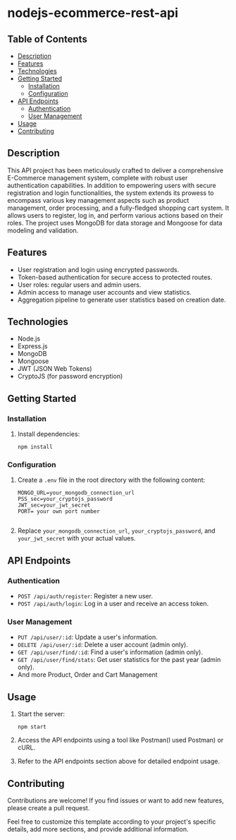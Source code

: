 

# nodejs-ecommerce-rest-api

## Table of Contents

- [Description](#description)
- [Features](#features)
- [Technologies](#technologies)
- [Getting Started](#getting-started)
  - [Installation](#installation)
  - [Configuration](#configuration)
- [API Endpoints](#api-endpoints)
  - [Authentication](#authentication)
  - [User Management](#user-management)
- [Usage](#usage)
- [Contributing](#contributing)

## Description

This API project has been meticulously crafted to deliver a comprehensive E-Commerce management system, complete with robust user authentication capabilities. In addition to empowering users with secure registration and login functionalities, the system extends its prowess to encompass various key management aspects such as product management, order processing, and a fully-fledged shopping cart system. It allows users to register, log in, and perform various actions based on their roles. The project uses MongoDB for data storage and Mongoose for data modeling and validation.

## Features

- User registration and login using encrypted passwords.
- Token-based authentication for secure access to protected routes.
- User roles: regular users and admin users.
- Admin access to manage user accounts and view statistics.
- Aggregation pipeline to generate user statistics based on creation date.

## Technologies

- Node.js
- Express.js
- MongoDB
- Mongoose
- JWT (JSON Web Tokens)
- CryptoJS (for password encryption)

## Getting Started

### Installation


1. Install dependencies:
   ```
   npm install

### Configuration

1. Create a `.env` file in the root directory with the following content:
   ```
   MONGO_URL=your_mongodb_connection_url
   PSS_sec=your_cryptojs_password
   JWT_sec=your_jwt_secret
   PORT= your own port number
   

2. Replace `your_mongodb_connection_url`, `your_cryptojs_password`, and `your_jwt_secret` with your actual values.

## API Endpoints

### Authentication

- `POST /api/auth/register`: Register a new user.
- `POST /api/auth/login`: Log in a user and receive an access token.

### User Management

- `PUT /api/user/:id`: Update a user's information.
- `DELETE /api/user/:id`: Delete a user account (admin only).
- `GET /api/user/find/:id`: Find a user's information (admin only).
- `GET /api/user/find/stats`: Get user statistics for the past year (admin only).
- And more Product, Order and Cart Management

## Usage

1. Start the server:
   ```
   npm start
   ```

2. Access the API endpoints using a tool like Postman(I used Postman) or cURL.

3. Refer to the API endpoints section above for detailed endpoint usage.

## Contributing

Contributions are welcome! If you find issues or want to add new features, please create a pull request.


Feel free to customize this template according to your project's specific details, add more sections, and provide additional information.
